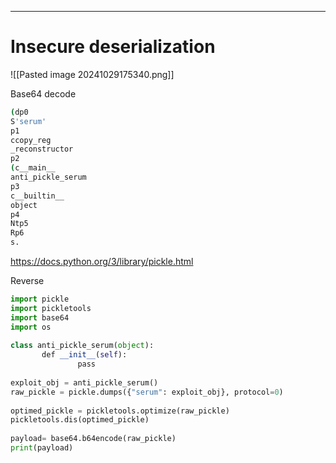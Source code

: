 ___

# Insecure deserialization

![[Pasted image 20241029175340.png]]

Base64 decode

```bash
(dp0  
S'serum'  
p1  
ccopy_reg  
_reconstructor  
p2  
(c__main__  
anti_pickle_serum  
p3  
c__builtin__  
object  
p4  
Ntp5  
Rp6  
s.
```

https://docs.python.org/3/library/pickle.html

Reverse
```python
import pickle  
import pickletools  
import base64  
import os  
  
class anti_pickle_serum(object):  
       def __init__(self):  
               pass  
  
exploit_obj = anti_pickle_serum()  
raw_pickle = pickle.dumps({"serum": exploit_obj}, protocol=0)  
  
optimed_pickle = pickletools.optimize(raw_pickle)  
pickletools.dis(optimed_pickle)  
  
payload= base64.b64encode(raw_pickle)  
print(payload)
```

